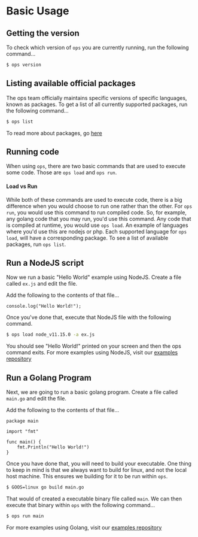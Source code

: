 Basic Usage
================

## Getting the version
To check which version of `ops` you are currently running, run the following
command...

```sh
$ ops version
```

## Listing available official packages
The ops team officially maintains specific versions of specific languages,
known as packages. To get a list of all currently supported packages, run the
following command...

```sh
$ ops list
```

To read more about packages, go [here](packages.md)

## Running code

When using `ops`, there are two basic commands that are used to execute some
code. Those are `ops load` and `ops run`.

#### Load vs Run
While both of these commands are used to execute code, there is a big
difference when you would choose to run one rather than the other. For `ops
run`, you would use this command to run compiled code. So, for example, any
golang code that you may run, you'd use this command. Any code that is
compiled at runtime, you would use `ops load`. An example of languages where
you'd use this are nodejs or php. Each supported language for `ops load`, will
have a corresponding package. To see a list of available packages, run `ops
list`.

## Run a NodeJS script

Now we run a basic "Hello World" example using NodeJS. Create a file called
`ex.js` and edit the file.

Add the following to the contents of that file...

```node
console.log("Hello World!");
```

Once you've done that, execute that NodeJS file with the following command.

```sh
$ ops load node_v11.15.0 -a ex.js
```

You should see "Hello World!" printed on your screen and then the ops command
exits. For more examples using NodeJS, visit our [examples
repository](https://github.com/nanovms/ops-examples/tree/master/nodejs)

## Run a Golang Program

Next, we are going to run a basic golang program. Create a file called
`main.go` and edit the file.

Add the following to the contents of that file...

```golang
package main

import "fmt"

func main() {
	fmt.Println("Hello World!")
}
```

Once you have done that, you will need to build your executable. One thing to
keep in mind is that we always want to build for linux, and not the local host
machine. This ensures we building for it to be run within `ops`.

```sh
$ GOOS=linux go build main.go
```

That would of created a executable binary file called `main`. We can then
execute that binary within `ops` with the following command...

```sh
$ ops run main
```

For more examples using Golang, visit our [examples
repository](https://github.com/nanovms/ops-examples/tree/master/golang)
